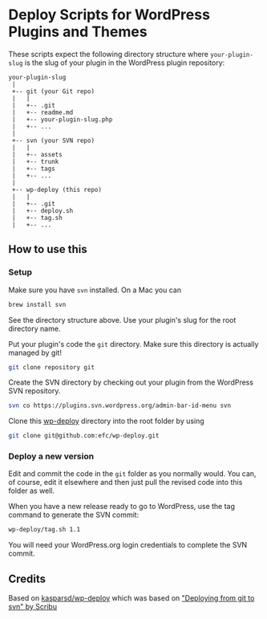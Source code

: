 # Deploy Scripts for WordPress Plugins and Themes

These scripts expect the following directory structure where `your-plugin-slug` is 
the slug of your plugin in the WordPress plugin repository:

	your-plugin-slug
	 |
	 +-- git (your Git repo)
	 |   |
	 |   +-- .git
	 |   +-- readme.md
	 |   +-- your-plugin-slug.php
	 |   +-- ...
	 |
	 +-- svn (your SVN repo)
	 |   |
	 |   +-- assets
	 |   +-- trunk
	 |   +-- tags
	 |   +-- ...
	 |   
	 +-- wp-deploy (this repo)
	 |   |
	 |   +-- .git
	 |   +-- deploy.sh
	 |   +-- tag.sh
	 |   +-- ...

## How to use this

### Setup

Make sure you have `svn` installed. On a Mac you can 

```sh
brew install svn
```

See the directory structure above. Use your plugin's slug for the root directory name.

Put your plugin's code the `git` directory. Make sure this directory is actually managed by git!

```sh
git clone repository git
```

Create the SVN directory by checking out your plugin from the WordPress SVN repository.

```sh
svn co https://plugins.svn.wordpress.org/admin-bar-id-menu svn
```

Clone this [wp-deploy](https://github.com/efc/wp-deploy) directory into the root folder by using 

```sh
git clone git@github.com:efc/wp-deploy.git
```

### Deploy a new version

Edit and commit the code in the `git` folder as you normally would. You can, of course, edit it elsewhere and then just pull the revised code into this folder as well.

When you have a new release ready to go to WordPress, use the tag command to generate the SVN commit:

```sh
wp-deploy/tag.sh 1.1
```

You will need your WordPress.org login credentials to complete the SVN commit.

## Credits

Based on [kasparsd/wp-deploy](https://github.com/kasparsd/wp-deploy) which was based on ["Deploying from git to svn" by Scribu](http://scribu.net/blog/deploying-from-git-to-svn.html)

